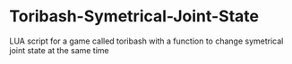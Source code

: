 # Toribash-Symetrical-Joint-State
LUA script for a game called toribash with a function to change symetrical joint state at the same time
